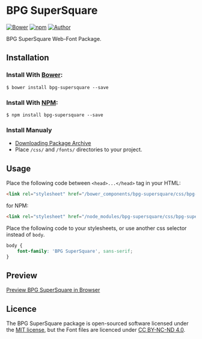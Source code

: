 # BPG SuperSquare

[![Bower](https://img.shields.io/bower/v/bpg-supersquare.svg)](http://bower.io/search/?q=bpg-supersquare)
[![npm](https://img.shields.io/npm/v/bpg-supersquare.svg)](https://www.npmjs.com/package/bpg-supersquare)
[![Author](https://img.shields.io/badge/Font_Author-Besarion_Gugushvili-blue.svg)](https://github.com/web-fonts/bpg-supersquare)

BPG SuperSquare Web-Font Package.

## Installation

### Install With [Bower](http://bower.io):

```
$ bower install bpg-supersquare --save
```

### Install With [NPM](https://www.npmjs.com):

```
$ npm install bpg-supersquare --save
```

### Install Manualy

* [Downloading Package Archive](https://github.com/web-fonts/bpg-supersquare/archive/master.zip)
* Place `/css/` and `/fonts/` directories to your project.

## Usage

Place the following code between `<head>...</head>` tag in your HTML:

```html
<link rel="stylesheet" href="/bower_components/bpg-supersquare/css/bpg-supersquare.css">
```

for NPM:

```html
<link rel="stylesheet" href="/node_modules/bpg-supersquare/css/bpg-supersquare.css">
```

Place the following code to your stylesheets, or use another css selector instead of `body`.

```css
body {
    font-family: 'BPG SuperSquare', sans-serif;
}
```

## Preview

[Preview BPG SuperSquare in Browser](http://web-fonts.ge/bpg-supersquare)

## Licence

The BPG SuperSquare package is open-sourced software licensed under the [MIT license](http://opensource.org/licenses/MIT), but the Font files are licenced under [CC BY-NC-ND 4.0](http://creativecommons.org/licenses/by-nc-nd/4.0/).